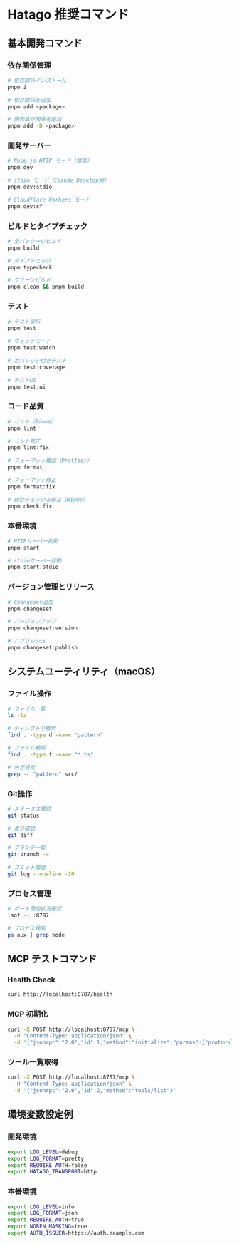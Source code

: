 # Hatago 推奨コマンド

## 基本開発コマンド

### 依存関係管理
```bash
# 依存関係インストール
pnpm i

# 依存関係を追加
pnpm add <package>

# 開発依存関係を追加
pnpm add -D <package>
```

### 開発サーバー
```bash
# Node.js HTTP モード（推奨）
pnpm dev

# stdio モード（Claude Desktop用）
pnpm dev:stdio

# Cloudflare Workers モード
pnpm dev:cf
```

### ビルドとタイプチェック
```bash
# 全パッケージビルド
pnpm build

# タイプチェック
pnpm typecheck

# クリーンビルド
pnpm clean && pnpm build
```

### テスト
```bash
# テスト実行
pnpm test

# ウォッチモード
pnpm test:watch

# カバレッジ付きテスト
pnpm test:coverage

# テストUI
pnpm test:ui
```

### コード品質
```bash
# リント（Biome）
pnpm lint

# リント修正
pnpm lint:fix

# フォーマット確認（Prettier）
pnpm format

# フォーマット修正
pnpm format:fix

# 統合チェック＆修正（Biome）
pnpm check:fix
```

### 本番環境
```bash
# HTTPサーバー起動
pnpm start

# stdioサーバー起動
pnpm start:stdio
```

### バージョン管理とリリース
```bash
# Changeset追加
pnpm changeset

# バージョンアップ
pnpm changeset:version

# パブリッシュ
pnpm changeset:publish
```

## システムユーティリティ（macOS）

### ファイル操作
```bash
# ファイル一覧
ls -la

# ディレクトリ検索
find . -type d -name "pattern"

# ファイル検索
find . -type f -name "*.ts"

# 内容検索
grep -r "pattern" src/
```

### Git操作
```bash
# ステータス確認
git status

# 差分確認
git diff

# ブランチ一覧
git branch -a

# コミット履歴
git log --oneline -10
```

### プロセス管理
```bash
# ポート使用状況確認
lsof -i :8787

# プロセス検索
ps aux | grep node
```

## MCP テストコマンド

### Health Check
```bash
curl http://localhost:8787/health
```

### MCP 初期化
```bash
curl -X POST http://localhost:8787/mcp \
  -H "Content-Type: application/json" \
  -d '{"jsonrpc":"2.0","id":1,"method":"initialize","params":{"protocolVersion":"2025-06-18","capabilities":{},"clientInfo":{"name":"test","version":"1.0.0"}}}'
```

### ツール一覧取得
```bash
curl -X POST http://localhost:8787/mcp \
  -H "Content-Type: application/json" \
  -d '{"jsonrpc":"2.0","id":2,"method":"tools/list"}'
```

## 環境変数設定例

### 開発環境
```bash
export LOG_LEVEL=debug
export LOG_FORMAT=pretty
export REQUIRE_AUTH=false
export HATAGO_TRANSPORT=http
```

### 本番環境
```bash
export LOG_LEVEL=info
export LOG_FORMAT=json
export REQUIRE_AUTH=true
export NOREN_MASKING=true
export AUTH_ISSUER=https://auth.example.com
```
